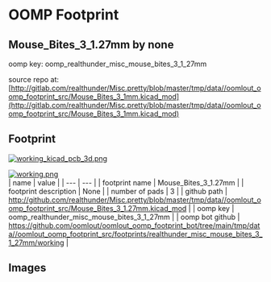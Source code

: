 # OOMP Footprint  
## Mouse_Bites_3_1.27mm  by none  
  
oomp key: oomp_realthunder_misc_mouse_bites_3_1_27mm  
  
source repo at: [http://gitlab.com/realthunder/Misc.pretty/blob/master/tmp/data//oomlout_oomp_footprint_src/Mouse_Bites_3_1mm.kicad_mod](http://gitlab.com/realthunder/Misc.pretty/blob/master/tmp/data//oomlout_oomp_footprint_src/Mouse_Bites_3_1mm.kicad_mod)  
## Footprint  
  
[![working_kicad_pcb_3d.png](working_kicad_pcb_3d_600.png)](working_kicad_pcb_3d.png)  
  
[![working.png](working_600.png)](working.png)  
| name | value | 
| --- | --- | 
| footprint name | Mouse_Bites_3_1.27mm | 
| footprint description | None | 
| number of pads | 3 | 
| github path | http://github.com/realthunder/Misc.pretty/blob/master/tmp/data//oomlout_oomp_footprint_src/Mouse_Bites_3_1.27mm.kicad_mod | 
| oomp key | oomp_realthunder_misc_mouse_bites_3_1_27mm | 
| oomp bot github | https://github.com/oomlout/oomlout_oomp_footprint_bot/tree/main/tmp/data//oomlout_oomp_footprint_src/footprints/realthunder_misc_mouse_bites_3_1_27mm/working | 
## Images  
